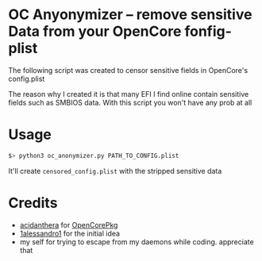 # OC Anyonymizer – remove sensitive Data from your OpenCore fonfig-plist

The following script was created to censor sensitive fields in OpenCore's config.plist

The reason why I created it is that many EFI I find online contain sensitive fields such as SMBIOS data.
With this script you won't have any prob at all

# Usage

```bash
$> python3 oc_anonymizer.py PATH_TO_CONFIG.plist
```

It'll create `censored_config.plist` with the stripped sensitive data

# Credits

- [acidanthera](https://github.com/acidanthera) for [OpenCorePkg](https://github.com/acidanthera)
- [1alessandro1](https://github.com/1alessandro1) for the initial idea
- my self for trying to escape from my daemons while coding. appreciate that
